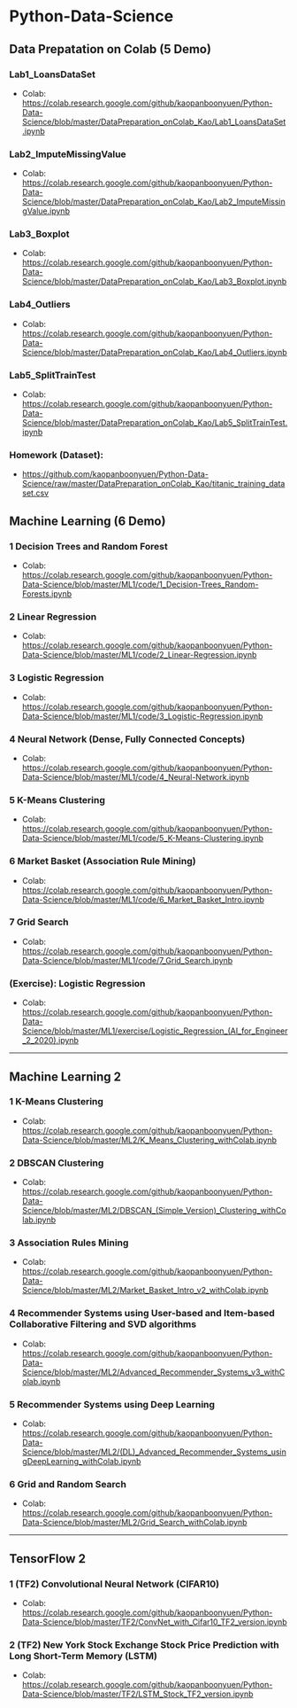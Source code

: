 # Python-Data-Science

## Data Prepatation on Colab (5 Demo)

### Lab1_LoansDataSet
- Colab: https://colab.research.google.com/github/kaopanboonyuen/Python-Data-Science/blob/master/DataPreparation_onColab_Kao/Lab1_LoansDataSet.ipynb

### Lab2_ImputeMissingValue
- Colab: https://colab.research.google.com/github/kaopanboonyuen/Python-Data-Science/blob/master/DataPreparation_onColab_Kao/Lab2_ImputeMissingValue.ipynb

### Lab3_Boxplot
- Colab: https://colab.research.google.com/github/kaopanboonyuen/Python-Data-Science/blob/master/DataPreparation_onColab_Kao/Lab3_Boxplot.ipynb

### Lab4_Outliers
- Colab: https://colab.research.google.com/github/kaopanboonyuen/Python-Data-Science/blob/master/DataPreparation_onColab_Kao/Lab4_Outliers.ipynb

### Lab5_SplitTrainTest
- Colab: https://colab.research.google.com/github/kaopanboonyuen/Python-Data-Science/blob/master/DataPreparation_onColab_Kao/Lab5_SplitTrainTest.ipynb


### Homework (Dataset): 
- https://github.com/kaopanboonyuen/Python-Data-Science/raw/master/DataPreparation_onColab_Kao/titanic_training_dataset.csv

## Machine Learning (6 Demo)

### 1 Decision Trees and Random Forest
- Colab: https://colab.research.google.com/github/kaopanboonyuen/Python-Data-Science/blob/master/ML1/code/1_Decision-Trees_Random-Forests.ipynb

### 2 Linear Regression
- Colab: https://colab.research.google.com/github/kaopanboonyuen/Python-Data-Science/blob/master/ML1/code/2_Linear-Regression.ipynb

### 3 Logistic Regression
- Colab: https://colab.research.google.com/github/kaopanboonyuen/Python-Data-Science/blob/master/ML1/code/3_Logistic-Regression.ipynb

### 4 Neural Network (Dense, Fully Connected Concepts)
- Colab: https://colab.research.google.com/github/kaopanboonyuen/Python-Data-Science/blob/master/ML1/code/4_Neural-Network.ipynb

### 5 K-Means Clustering
- Colab: https://colab.research.google.com/github/kaopanboonyuen/Python-Data-Science/blob/master/ML1/code/5_K-Means-Clustering.ipynb

### 6 Market Basket (Association Rule Mining)
- Colab: https://colab.research.google.com/github/kaopanboonyuen/Python-Data-Science/blob/master/ML1/code/6_Market_Basket_Intro.ipynb

### 7 Grid Search
- Colab: https://colab.research.google.com/github/kaopanboonyuen/Python-Data-Science/blob/master/ML1/code/7_Grid_Search.ipynb

### (Exercise): Logistic Regression
- Colab: https://colab.research.google.com/github/kaopanboonyuen/Python-Data-Science/blob/master/ML1/exercise/Logistic_Regression_(AI_for_Engineer_2_2020).ipynb

---------------

## Machine Learning 2 

### 1 K-Means Clustering
- Colab: https://colab.research.google.com/github/kaopanboonyuen/Python-Data-Science/blob/master/ML2/K_Means_Clustering_withColab.ipynb

### 2 DBSCAN Clustering
- Colab: https://colab.research.google.com/github/kaopanboonyuen/Python-Data-Science/blob/master/ML2/DBSCAN_(Simple_Version)_Clustering_withColab.ipynb

### 3 Association Rules Mining
- Colab: https://colab.research.google.com/github/kaopanboonyuen/Python-Data-Science/blob/master/ML2/Market_Basket_Intro_v2_withColab.ipynb

### 4 Recommender Systems using User-based and Item-based Collaborative Filtering and SVD algorithms
- Colab: https://colab.research.google.com/github/kaopanboonyuen/Python-Data-Science/blob/master/ML2/Advanced_Recommender_Systems_v3_withColab.ipynb

### 5 Recommender Systems using Deep Learning
- Colab: https://colab.research.google.com/github/kaopanboonyuen/Python-Data-Science/blob/master/ML2/(DL)_Advanced_Recommender_Systems_usingDeepLearning_withColab.ipynb

### 6 Grid and Random Search
- Colab: https://colab.research.google.com/github/kaopanboonyuen/Python-Data-Science/blob/master/ML2/Grid_Search_withColab.ipynb

---------------

## TensorFlow 2 

### 1 (TF2) Convolutional Neural Network (CIFAR10)
- Colab: https://colab.research.google.com/github/kaopanboonyuen/Python-Data-Science/blob/master/TF2/ConvNet_with_Cifar10_TF2_version.ipynb

### 2 (TF2) New York Stock Exchange Stock Price Prediction with Long Short-Term Memory (LSTM)
- Colab: https://colab.research.google.com/github/kaopanboonyuen/Python-Data-Science/blob/master/TF2/LSTM_Stock_TF2_version.ipynb



